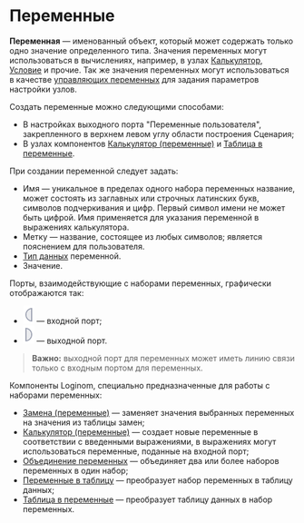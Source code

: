 # Переменные

**Переменная** — именованный объект, который может содержать только одно значение определенного типа. Значения переменных могут использоваться в вычислениях, например, в узлах [Калькулятор](../../processors/transformation/calc/README.md),
[Условие](../../processors/control/condition.md)
и прочие. Так же значения переменных могут использоваться в качестве
[управляющих переменных](./control-variables.md)
для задания параметров настройки узлов.

Создать переменные можно следующими способами:

* В настройках выходного порта "Переменные пользователя", закрепленного в верхнем левом углу области построения Сценария;
* В узлах компонентов [Калькулятор (переменные)](../../processors/variables/variables-calc.md) и [Таблица в переменные](../../processors/variables/table-variables.md).

При создании переменной следует задать:

* Имя — уникальное в пределах одного набора переменных название, может состоять из заглавных или строчных латинских букв, символов подчеркивания и цифр. Первый символ имени не может быть цифрой. Имя применяется для указания переменной в выражениях калькулятора.
* Метку — название, состоящее из любых символов; является пояснением для пользователя.
* [Тип данных](../../data/datatype.md) переменной.
* Значение.

Порты, взаимодействующие с наборами переменных, графически отображаются так:

* ![](../../media/app/icons/ports/input-variable-inactive.svg) — входной порт;
* ![](../../media/app/icons/ports/output-variable-inactive.svg) — выходной порт.

>**Важно:** выходной порт для переменных может иметь линию связи только с входным портом для переменных.

Компоненты Loginom, специально предназначенные для работы с наборами переменных:

* [Замена (переменные)](../../processors/variables/variable-replace.md) — заменяет значения выбранных переменных на значения из таблицы замен;
* [Калькулятор (переменные)](../../processors/variables/variables-calc.md) — создает новые переменные в соответствии с введенными выражениями, в выражениях могут использоваться переменные, поданные на входной порт;
* [Объединение переменных](../../processors/variables/variables-union.md) — объединяет два или более наборов переменных в один набор;
* [Переменные в таблицу](../../processors/variables/variables-table.md) — преобразует набор переменных в таблицу данных;
* [Таблица в переменные](../../processors/variables/table-variables.md) — преобразует таблицу данных в набор переменных.
